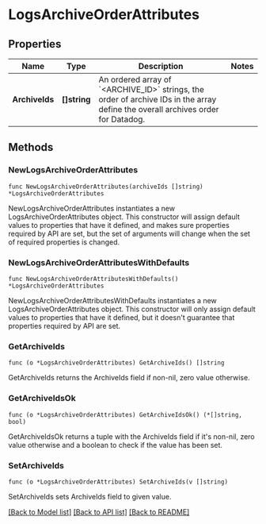 # LogsArchiveOrderAttributes

## Properties

| Name           | Type         | Description                                                                                                                                      | Notes |
| -------------- | ------------ | ------------------------------------------------------------------------------------------------------------------------------------------------ | ----- |
| **ArchiveIds** | **[]string** | An ordered array of &#x60;&lt;ARCHIVE_ID&gt;&#x60; strings, the order of archive IDs in the array define the overall archives order for Datadog. |

## Methods

### NewLogsArchiveOrderAttributes

`func NewLogsArchiveOrderAttributes(archiveIds []string) *LogsArchiveOrderAttributes`

NewLogsArchiveOrderAttributes instantiates a new LogsArchiveOrderAttributes object.
This constructor will assign default values to properties that have it defined,
and makes sure properties required by API are set, but the set of arguments
will change when the set of required properties is changed.

### NewLogsArchiveOrderAttributesWithDefaults

`func NewLogsArchiveOrderAttributesWithDefaults() *LogsArchiveOrderAttributes`

NewLogsArchiveOrderAttributesWithDefaults instantiates a new LogsArchiveOrderAttributes object.
This constructor will only assign default values to properties that have it defined,
but it doesn't guarantee that properties required by API are set.

### GetArchiveIds

`func (o *LogsArchiveOrderAttributes) GetArchiveIds() []string`

GetArchiveIds returns the ArchiveIds field if non-nil, zero value otherwise.

### GetArchiveIdsOk

`func (o *LogsArchiveOrderAttributes) GetArchiveIdsOk() (*[]string, bool)`

GetArchiveIdsOk returns a tuple with the ArchiveIds field if it's non-nil, zero value otherwise
and a boolean to check if the value has been set.

### SetArchiveIds

`func (o *LogsArchiveOrderAttributes) SetArchiveIds(v []string)`

SetArchiveIds sets ArchiveIds field to given value.

[[Back to Model list]](../README.md#documentation-for-models) [[Back to API list]](../README.md#documentation-for-api-endpoints) [[Back to README]](../README.md)

